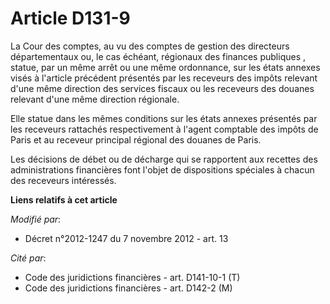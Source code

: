 # Article D131-9

La Cour des comptes, au vu des comptes de gestion des   directeurs départementaux ou, le cas échéant, régionaux des finances
publiques , statue, par un même arrêt ou une même ordonnance, sur les états annexes visés à l'article précédent présentés par
les receveurs des impôts relevant d'une même direction des services fiscaux ou les receveurs des douanes relevant d'une même
direction régionale. 

Elle statue dans les mêmes conditions sur les états annexes présentés par les receveurs rattachés respectivement à l'agent
comptable des impôts de Paris et au receveur principal régional des douanes de Paris. 

Les décisions de débet ou de décharge qui se rapportent aux recettes des administrations financières font l'objet de
dispositions spéciales à chacun des receveurs intéressés.

**Liens relatifs à cet article**

_Modifié par_:

  - Décret n°2012-1247 du 7 novembre 2012 - art. 13

_Cité par_:

  - Code des juridictions financières - art. D141-10-1 (T)
  - Code des juridictions financières - art. D142-2 (M)
